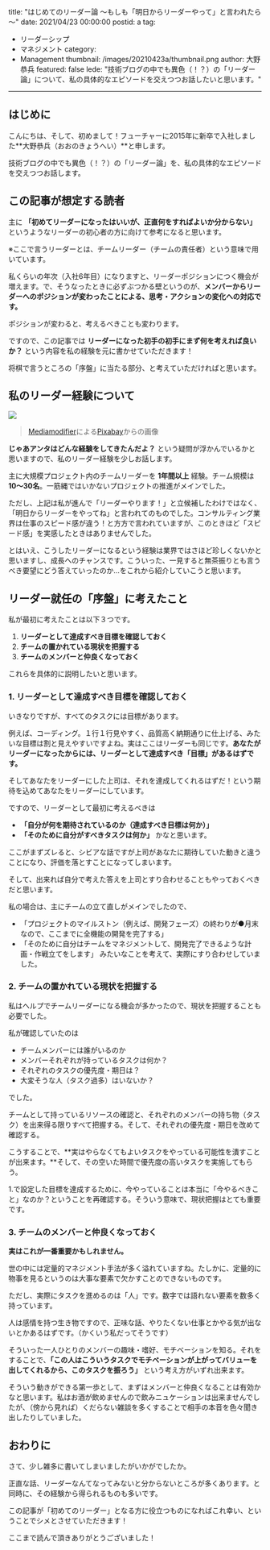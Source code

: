 title: "はじめてのリーダー論 ～もしも「明日からリーダーやって」と言われたら～"
date: 2021/04/23 00:00:00
postid: a
tag:
  - リーダーシップ
  - マネジメント
category:
  - Management
thumbnail: /images/20210423a/thumbnail.png
author: 大野恭兵
featured: false
lede: "技術ブログの中でも異色（！？）の「リーダー論」について、私の具体的なエピソードを交えつつお話したいと思います。"
---
## はじめに

こんにちは、そして、初めまして！フューチャーに2015年に新卒で入社しました**大野恭兵（おおのきょうへい）**と申します。

技術ブログの中でも異色（！？）の「リーダー論」を、私の具体的なエピソードを交えつつお話します。

## この記事が想定する読者

主に **「初めてリーダーになったはいいが、正直何をすればよいか分からない」** というようなリーダーの初心者の方に向けて参考になると思います。

※ここで言うリーダーとは、チームリーダー（チームの責任者）という意味で用いています。

私くらいの年次（入社6年目）になりますと、リーダーポジションにつく機会が増えます。で、そうなったときに必ずぶつかる壁というのが、**メンバーからリーダーへのポジションが変わったことによる、思考・アクションの変化への対応です。**

ポジションが変わると、考えるべきことも変わります。

ですので、この記事では **リーダーになった初手の初手にまず何を考えれば良いか？** という内容を私の経験を元に書かせていただきます！

将棋で言うところの「序盤」に当たる部分、と考えていただければと思います。

## 私のリーダー経験について

<img src="/images/20210423a/achievement-5597527_640.png" class="img-middle-size">

> <a href="https://pixabay.com/ja/users/mediamodifier-1567646/?utm_source=link-attribution&amp;utm_medium=referral&amp;utm_campaign=image&amp;utm_content=5597527">Mediamodifier</a>による<a href="https://pixabay.com/ja/?utm_source=link-attribution&amp;utm_medium=referral&amp;utm_campaign=image&amp;utm_content=5597527">Pixabay</a>からの画像

**じゃあアンタはどんな経験をしてきたんだよ？** という疑問が浮かんでいるかと思いますので、私のリーダー経験を少しお話します。

主に大規模プロジェクト内のチームリーダーを **1年間以上** 経験。チーム規模は**10～30名**。一筋縄ではいかないプロジェクトの推進がメインでした。

ただし、上記は私が進んで「リーダーやります！」と立候補したわけではなく、「明日からリーダーをやってね」と言われてのものでした。コンサルティング業界は仕事のスピード感が違う！と方方で言われていますが、このときほど「スピード感」を実感したときはありませんでした。

とはいえ、こうしたリーダーになるという経験は業界ではさほど珍しくないかと思いますし、成長へのチャンスです。こういった、一見すると無茶振りとも言うべき要望にどう答えていったのか…をこれから紹介していこうと思います。

## リーダー就任の「序盤」に考えたこと

私が最初に考えたことは以下３つです。

1. **リーダーとして達成すべき目標を確認しておく**
2. **チームの置かれている現状を把握する**
3. **チームのメンバーと仲良くなっておく**

これらを具体的に説明したいと思います。

### 1. リーダーとして達成すべき目標を確認しておく
いきなりですが、すべてのタスクには目標があります。

例えば、コーディング。１行１行見やすく、品質高く納期通りに仕上げる、みたいな目標は割と見えやすいですよね。実はここはリーダーも同じです。**あなたがリーダーになったからには、リーダーとして達成すべき「目標」があるはずです。**

そしてあなたをリーダーにした上司は、それを達成してくれるはずだ！という期待を込めてあなたをリーダーにしています。

ですので、リーダーとして最初に考えるべきは
* **「自分が何を期待されているのか（達成すべき目標は何か）」**
* **「そのために自分がすべきタスクは何か」**
かなと思います。

ここがまずズレると、シビアな話ですが上司があなたに期待していた動きと違うことになり、評価を落とすことになってしまいます。

そして、出来れば自分で考えた答えを上司とすり合わせることもやっておくべきだと思います。

私の場合は、主にチームの立て直しがメインでしたので、
* 「プロジェクトのマイルストン（例えば、開発フェーズ）の終わりが●月末なので、ここまでに全機能の開発を完了する」
* 「そのために自分はチームをマネジメントして、開発完了できるような計画・作戦立てをします」
みたいなことを考えて、実際にすり合わせしていました。

### 2. チームの置かれている現状を把握する
私はヘルプでチームリーダーになる機会が多かったので、現状を把握することも必要でした。

私が確認していたのは

* チームメンバーには誰がいるのか
* メンバーそれぞれが持っているタスクは何か？
* それぞれのタスクの優先度・期日は？
* 大変そうな人（タスク過多）はいないか？

でした。

チームとして持っているリソースの確認と、それぞれのメンバーの持ち物（タスク）を出来得る限りすべて把握する。そして、それぞれの優先度・期日を改めて確認する。

こうすることで、**実はやらなくてもよいタスクをやっている可能性を潰すことが出来ます。**そして、その空いた時間で優先度の高いタスクを実施してもらう。

1.で設定した目標を達成するために、今やっていることは本当に「今やるべきこと」なのか？ということを再確認する。そういう意味で、現状把握はとても重要です。

### 3. チームのメンバーと仲良くなっておく
**実はこれが一番重要かもしれません。**

世の中には定量的マネジメント手法が多く溢れていますね。たしかに、定量的に物事を見るというのは大事な要素で欠かすことのできないものです。

ただし、実際にタスクを進めるのは「人」です。数字では語れない要素を数多く持っています。

人は感情を持つ生き物ですので、正味な話、やりたくない仕事とかやる気が出ないとかあるはずです。（かくいう私だってそうです）

そういった一人ひとりのメンバーの趣味・嗜好、モチベーションを知る。それをすることで、**「この人はこういうタスクでモチベーションが上がってバリューを出してくれるから、このタスクを振ろう」** という考え方がいずれ出来ます。

そういう動きができる第一歩として、まずはメンバーと仲良くなることは有効かなと思います。私はお酒が飲めませんので飲みニュケーションは出来ませんでしたが、（傍から見れば）くだらない雑談を多くすることで相手の本音を色々聞き出したりしていました。

## おわりに

さて、少し雑多に書いてしまいましたがいかがでしたか。

正直な話、リーダーなんてなってみないと分からないところが多くあります。と同時に、その経験から得られるものも多いです。

この記事が「初めてのリーダー」となる方に役立つものになればこれ幸い、ということでシメとさせていただきます！

ここまで読んで頂きありがとうございました！

